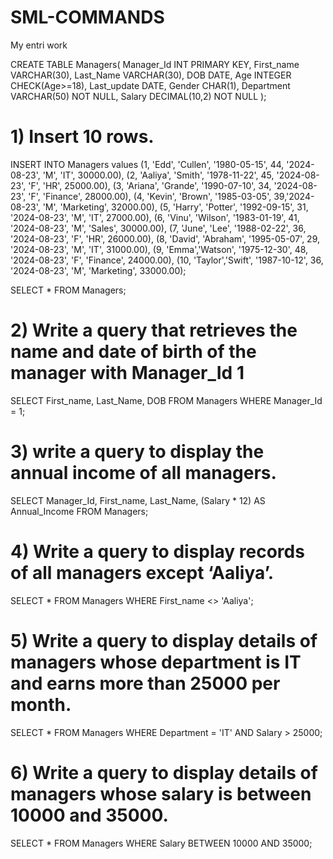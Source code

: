 # SML-COMMANDS
My entri work

CREATE TABLE Managers(
Manager_Id INT PRIMARY KEY,
First_name VARCHAR(30),
Last_Name VARCHAR(30),
DOB DATE,
Age INTEGER CHECK(Age>=18),
Last_update DATE,
Gender CHAR(1),
Department VARCHAR(50) NOT NULL,
Salary DECIMAL(10,2) NOT NULL
);

# 1) Insert 10 rows. 
INSERT INTO Managers values 
(1, 'Edd', 'Cullen', '1980-05-15', 44, '2024-08-23', 'M', 'IT', 30000.00),
(2, 'Aaliya', 'Smith', '1978-11-22', 45, '2024-08-23', 'F', 'HR', 25000.00),
(3, 'Ariana', 'Grande', '1990-07-10', 34, '2024-08-23', 'F', 'Finance', 28000.00),
(4, 'Kevin', 'Brown', '1985-03-05', 39,'2024-08-23', 'M', 'Marketing', 32000.00),
(5, 'Harry', 'Potter', '1992-09-15', 31, '2024-08-23', 'M', 'IT', 27000.00),
(6, 'Vinu', 'Wilson', '1983-01-19', 41, '2024-08-23', 'M', 'Sales', 30000.00),
(7, 'June', 'Lee', '1988-02-22', 36, '2024-08-23', 'F', 'HR', 26000.00),
(8, 'David', 'Abraham', '1995-05-07', 29, '2024-08-23', 'M', 'IT', 31000.00),
(9, 'Emma','Watson', '1975-12-30', 48, '2024-08-23', 'F', 'Finance', 24000.00),
(10, 'Taylor','Swift', '1987-10-12', 36, '2024-08-23', 'M', 'Marketing', 33000.00);

SELECT * FROM Managers;

# 2) Write a query that retrieves the name and date of birth of the manager with Manager_Id 1
SELECT First_name, Last_Name, DOB
FROM Managers
WHERE Manager_Id = 1;

# 3) write a query to display the annual income of all managers.
SELECT Manager_Id, First_name, Last_Name, 
(Salary * 12) AS Annual_Income
FROM Managers;

# 4) Write a query to display records of all managers except ‘Aaliya’.
SELECT * FROM Managers 
WHERE First_name <> 'Aaliya';

# 5) Write a query to display details of managers whose department is IT and earns more than 25000 per month.
SELECT * FROM Managers
WHERE Department = 'IT' AND Salary > 25000;

# 6) Write a query to display details of managers whose salary is between 10000 and 35000.
SELECT * FROM Managers 
WHERE Salary BETWEEN 10000 AND 35000;
